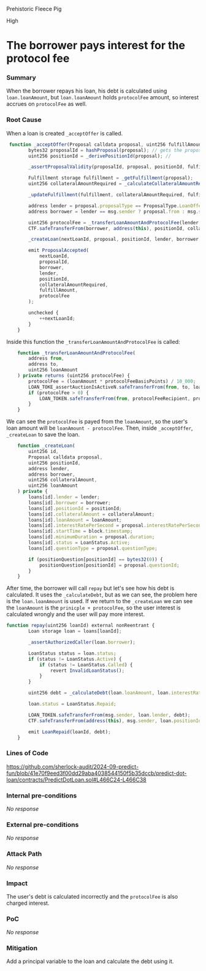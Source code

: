 Prehistoric Fleece Pig

High

# The borrower pays interest for the protocol fee

### Summary

When the borrower repays his loan, his debt is calculated using `loan.loanAmount`, but `loan.loanAmount` holds `protocolFee` amount, so interest accrues on `protocolFee` as well.

### Root Cause

When a loan is created `_acceptOffer` is called. 
```js
 function _acceptOffer(Proposal calldata proposal, uint256 fulfillAmount) private {
        bytes32 proposalId = hashProposal(proposal); // gets the proposalId
        uint256 positionId = _derivePositionId(proposal); // 

        _assertProposalValidity(proposalId, proposal, positionId, fulfillAmount);

        Fulfillment storage fulfillment = _getFulfillment(proposal);
        uint256 collateralAmountRequired = _calculateCollateralAmountRequired(proposal, fulfillment, fulfillAmount);

        _updateFulfillment(fulfillment, collateralAmountRequired, fulfillAmount, proposalId);

        address lender = proposal.proposalType == ProposalType.LoanOffer ? proposal.from : msg.sender;
        address borrower = lender == msg.sender ? proposal.from : msg.sender;

        uint256 protocolFee = _transferLoanAmountAndProtocolFee(lender, borrower, fulfillAmount);
        CTF.safeTransferFrom(borrower, address(this), positionId, collateralAmountRequired, "");

        _createLoan(nextLoanId, proposal, positionId, lender, borrower, collateralAmountRequired, fulfillAmount);

        emit ProposalAccepted(
            nextLoanId,
            proposalId,
            borrower,
            lender,
            positionId,
            collateralAmountRequired,
            fulfillAmount,
            protocolFee
        );

        unchecked {
            ++nextLoanId;
        }
    }
```
Inside this function the `_transferLoanAmountAndProtocolFee` is called:
```js
    function _transferLoanAmountAndProtocolFee(
        address from,
        address to,
        uint256 loanAmount
    ) private returns (uint256 protocolFee) {
        protocolFee = (loanAmount * protocolFeeBasisPoints) / 10_000;
        LOAN_TOKE_assertAuctionIsActiveN.safeTransferFrom(from, to, loanAmount - protocolFee);
        if (protocolFee > 0) {
            LOAN_TOKEN.safeTransferFrom(from, protocolFeeRecipient, protocolFee);
        }
    }
```
We can see the `protocolFee` is payed from the `loanAmount`, so the user's loan amount will be `loanAmount - protocolFee`. 
Then, inside `_acceptOffer`, `_createLoan` to save the loan. 
```js
    function _createLoan(
        uint256 id,
        Proposal calldata proposal,
        uint256 positionId,
        address lender,
        address borrower,
        uint256 collateralAmount,
        uint256 loanAmount
    ) private {
        loans[id].lender = lender;
        loans[id].borrower = borrower;
        loans[id].positionId = positionId;
        loans[id].collateralAmount = collateralAmount;
        loans[id].loanAmount = loanAmount;
        loans[id].interestRatePerSecond = proposal.interestRatePerSecond;
        loans[id].startTime = block.timestamp;
        loans[id].minimumDuration = proposal.duration;
        loans[id].status = LoanStatus.Active;
        loans[id].questionType = proposal.questionType;

        if (positionQuestion[positionId] == bytes32(0)) {
            positionQuestion[positionId] = proposal.questionId;
        }
    }
```
After time, the borrower will call `repay` but let's see how his debt is calculated. It uses the `_calculateDebt`, but as we can see, the problem here is the `loan.loanAmount` is used. If we return to the `_createLoan` we can see the `loanAmount` is the `prinicple + protocolFee`, so the user interest is calculated wrongly and the user will pay more interest. 
```js
function repay(uint256 loanId) external nonReentrant {
        Loan storage loan = loans[loanId];

        _assertAuthorizedCaller(loan.borrower);

        LoanStatus status = loan.status;
        if (status != LoanStatus.Active) {
            if (status != LoanStatus.Called) {
                revert InvalidLoanStatus();
            }
        }

        uint256 debt = _calculateDebt(loan.loanAmount, loan.interestRatePerSecond, _calculateLoanTimeElapsed(loan));

        loan.status = LoanStatus.Repaid;

        LOAN_TOKEN.safeTransferFrom(msg.sender, loan.lender, debt);
        CTF.safeTransferFrom(address(this), msg.sender, loan.positionId, loan.collateralAmount, "");

        emit LoanRepaid(loanId, debt);
    }
```
### Lines of Code 
https://github.com/sherlock-audit/2024-09-predict-fun/blob/41e70f9eed3f00dd29aba4038544150f5b35dccb/predict-dot-loan/contracts/PredictDotLoan.sol#L466C24-L466C38
### Internal pre-conditions

_No response_

### External pre-conditions

_No response_

### Attack Path

_No response_

### Impact

The user's debt is calculated incorrectly and the `protocolFee` is also charged interest.

### PoC

_No response_

### Mitigation

Add a principal variable to the loan and calculate the debt using it.